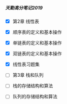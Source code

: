 ##### 天勤高分笔记2019
- [x] 第2章 线性表
- [x] 顺序表的定义和基本操作
- [x] 单链表的定义和基本操作
- [x] 双链表的定义和基本操作
- [x] 线性表习题集

- [ ] 第3章 栈和队列
- [ ] 栈的存储结构和算法
- [ ] 队列的存储结构和算法

